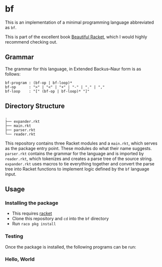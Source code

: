 # bf

This is an implementation of a minimal programming language abbreviated as `bf`.

This is part of the excellent book [Beautiful Racket](https://beautifulracket.com/bf), which I would highly recommend checking out.


## Grammar

The grammar for this language, in Extended Backus–Naur form is as follows:

```
bf-program : (bf-op | bf-loop)*
bf-op      : ">" | "<" | "+" | "-" | "." | ","
bf-loop    : "[" (bf-op | bf-loop)* "]"
```

## Directory Structure

```
.
├── expander.rkt
├── main.rkt
├── parser.rkt
└── reader.rkt
```

This repository contains three Racket modules and a `main.rkt`, which serves as the package entry point. These modules do what their name suggests. `parser.rkt` contains the grammar for the language and is imported by `reader.rkt`, which tokenizes and creates a parse tree of the source string. `expander.rkt` uses macros to tie everything together and convert the parse tree into Racket functions to implement logic defined by the `bf` language input.

## Usage 

### Installing the package

- This requires [racket](https://download.racket-lang.org/)
- Clone this repository and `cd` into the `bf` directory
- Run `raco pkg install`

### Testing

Once the package is installed, the following programs can be run:

### Hello, World